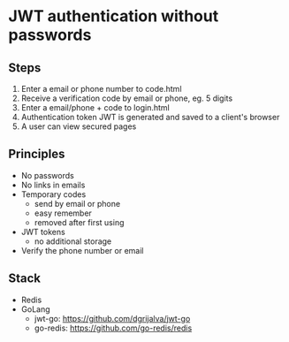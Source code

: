 # JWT authentication without passwords

## Steps

1. Enter a email or phone number to code.html
2. Receive a verification code by email or phone, eg. 5 digits
3. Enter a email/phone + code to login.html
4. Authentication token JWT is generated and saved to a client's browser
5. A user can view secured pages


## Principles

- No passwords
- No links in emails
- Temporary codes
  - send by email or phone
  - easy remember
  - removed after first using
- JWT tokens
  - no additional storage
- Verify the phone number or email

## Stack

- Redis
- GoLang
  - jwt-go: https://github.com/dgrijalva/jwt-go
  - go-redis: https://github.com/go-redis/redis